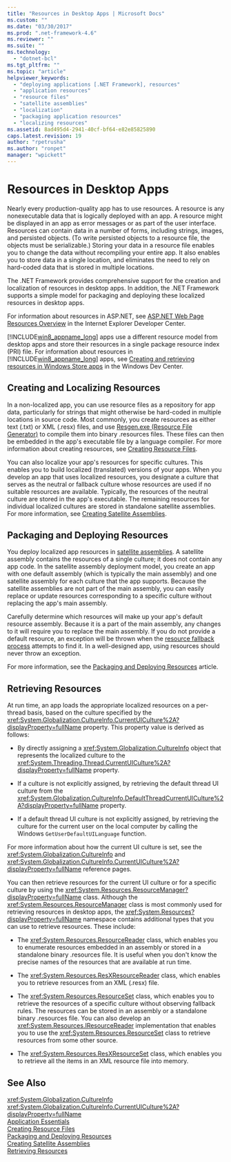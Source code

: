 ```yaml
---
title: "Resources in Desktop Apps | Microsoft Docs"
ms.custom: ""
ms.date: "03/30/2017"
ms.prod: ".net-framework-4.6"
ms.reviewer: ""
ms.suite: ""
ms.technology: 
  - "dotnet-bcl"
ms.tgt_pltfrm: ""
ms.topic: "article"
helpviewer_keywords: 
  - "deploying applications [.NET Framework], resources"
  - "application resources"
  - "resource files"
  - "satellite assemblies"
  - "localization"
  - "packaging application resources"
  - "localizing resources"
ms.assetid: 8ad495d4-2941-40cf-bf64-e82e85825890
caps.latest.revision: 19
author: "rpetrusha"
ms.author: "ronpet"
manager: "wpickett"
---
```

# Resources in Desktop Apps
Nearly every production-quality app has to use resources. A resource is any nonexecutable data that is logically deployed with an app. A resource might be displayed in an app as error messages or as part of the user interface. Resources can contain data in a number of forms, including strings, images, and persisted objects. (To write persisted objects to a resource file, the objects must be serializable.) Storing your data in a resource file enables you to change the data without recompiling your entire app. It also enables you to store data in a single location, and eliminates the need to rely on hard-coded data that is stored in multiple locations.  
  
 The .NET Framework provides comprehensive support for the creation and localization of resources in desktop apps. In addition, the .NET Framework supports a simple model for packaging and deploying these localized resources in desktop apps.  
  
 For information about resources in ASP.NET, see [ASP.NET Web Page Resources Overview](../Topic/ASP.NET%20Web%20Page%20Resources%20Overview.md) in the Internet Explorer Developer Center.  
  
 [!INCLUDE[win8_appname_long](../../../includes/win8-appname-long-md.md)] apps use a different resource model from desktop apps and store their resources in a single package resource index (PRI) file. For information about resources in [!INCLUDE[win8_appname_long](../../../includes/win8-appname-long-md.md)] apps, see [Creating and retrieving resources in Windows Store apps](http://go.microsoft.com/fwlink/p/?LinkId=241674) in the Windows Dev Center.  
  
## Creating and Localizing Resources  
 In a non-localized app, you can use resource files as a repository for app data, particularly for strings that might otherwise be hard-coded in multiple locations in source code. Most commonly, you create resources as either text (.txt) or XML (.resx) files, and use [Resgen.exe (Resource File Generator)](../../../docs/framework/tools/resgen-exe-resource-file-generator.md) to compile them into binary .resources files. These files can then be embedded in the app's executable file by a language compiler. For more information about creating resources, see [Creating Resource Files](../../../docs/framework/resources/creating-resource-files-for-desktop-apps.md).  
  
 You can also localize your app's resources for specific cultures. This enables you to build localized (translated) versions of your apps. When you develop an app that uses localized resources, you designate a culture that serves as the neutral or fallback culture whose resources are used if no suitable resources are available. Typically, the resources of the neutral culture are stored in the app's executable. The remaining resources for individual localized cultures are stored in standalone satellite assemblies. For more information, see [Creating Satellite Assemblies](../../../docs/framework/resources/creating-satellite-assemblies-for-desktop-apps.md).  
  
## Packaging and Deploying Resources  
 You deploy localized app resources in [satellite assemblies](../../../docs/framework/resources/packaging-and-deploying-resources-in-desktop-apps.md). A satellite assembly contains the resources of a single culture; it does not contain any app code. In the satellite assembly deployment model, you create an app with one default assembly (which is typically the main assembly) and one satellite assembly for each culture that the app supports. Because the satellite assemblies are not part of the main assembly, you can easily replace or update resources corresponding to a specific culture without replacing the app's main assembly.  
  
 Carefully determine which resources will make up your app's default resource assembly. Because it is a part of the main assembly, any changes to it will require you to replace the main assembly. If you do not provide a default resource, an exception will be thrown when the [resource fallback process](../../../docs/framework/resources/packaging-and-deploying-resources-in-desktop-apps.md) attempts to find it. In a well-designed app, using resources should never throw an exception.  
  
 For more information, see the [Packaging and Deploying Resources](../../../docs/framework/resources/packaging-and-deploying-resources-in-desktop-apps.md) article.  
  
## Retrieving Resources  
 At run time, an app loads the appropriate localized resources on a per-thread basis, based on the culture specified by the <xref:System.Globalization.CultureInfo.CurrentUICulture%2A?displayProperty=fullName> property. This property value is derived as follows:  
  
-   By directly assigning a <xref:System.Globalization.CultureInfo> object that represents the localized culture to the <xref:System.Threading.Thread.CurrentUICulture%2A?displayProperty=fullName> property.  
  
-   If a culture is not explicitly assigned, by retrieving the default thread UI culture from the <xref:System.Globalization.CultureInfo.DefaultThreadCurrentUICulture%2A?displayProperty=fullName> property.  
  
-   If a default thread UI culture is not explicitly assigned, by retrieving the culture for the current user on the local computer by calling the Windows `GetUserDefaultUILanguage` function.  
  
 For more information about how the current UI culture is set, see the <xref:System.Globalization.CultureInfo> and <xref:System.Globalization.CultureInfo.CurrentUICulture%2A?displayProperty=fullName> reference pages.  
  
 You can then retrieve resources for the current UI culture or for a specific culture by using the <xref:System.Resources.ResourceManager?displayProperty=fullName> class. Although the <xref:System.Resources.ResourceManager> class is most commonly used for retrieving resources in desktop apps, the <xref:System.Resources?displayProperty=fullName> namespace contains additional types that you can use to retrieve resources. These include:  
  
-   The <xref:System.Resources.ResourceReader> class, which enables you to enumerate resources embedded in an assembly or stored in a standalone binary .resources file. It is useful when you don't know the precise names of the resources that are available at run time.  
  
-   The <xref:System.Resources.ResXResourceReader> class, which enables you to retrieve resources from an XML (.resx) file.  
  
-   The <xref:System.Resources.ResourceSet> class, which enables you to retrieve the resources of a specific culture without observing fallback rules. The resources can be stored in an assembly or a standalone binary .resources file. You can also develop an <xref:System.Resources.IResourceReader> implementation that enables you to use the <xref:System.Resources.ResourceSet> class to retrieve resources from some other source.  
  
-   The <xref:System.Resources.ResXResourceSet> class, which enables you to retrieve all the items in an XML resource file into memory.  
  
## See Also  
 <xref:System.Globalization.CultureInfo>   
 <xref:System.Globalization.CultureInfo.CurrentUICulture%2A?displayProperty=fullName>   
 [Application Essentials](../../../docs/standard/application-essentials.md)   
 [Creating Resource Files](../../../docs/framework/resources/creating-resource-files-for-desktop-apps.md)   
 [Packaging and Deploying Resources](../../../docs/framework/resources/packaging-and-deploying-resources-in-desktop-apps.md)   
 [Creating Satellite Assemblies](../../../docs/framework/resources/creating-satellite-assemblies-for-desktop-apps.md)   
 [Retrieving Resources](../../../docs/framework/resources/retrieving-resources-in-desktop-apps.md)